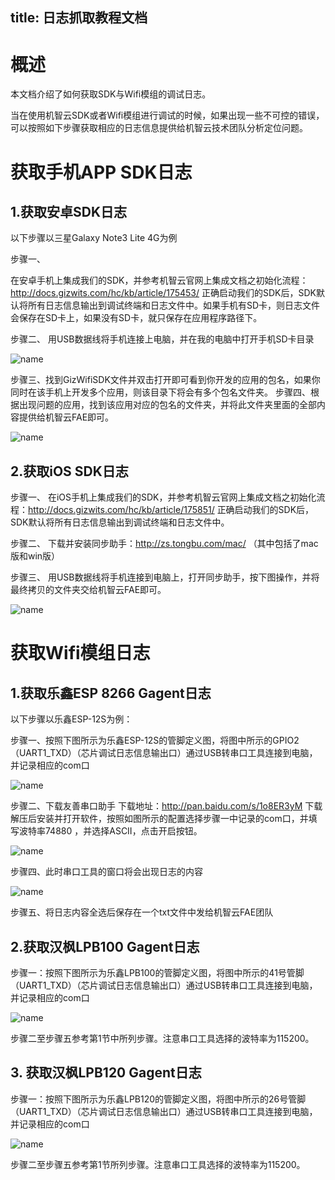 title: 日志抓取教程文档
---

# 概述

本文档介绍了如何获取SDK与Wifi模组的调试日志。

当在使用机智云SDK或者Wifi模组进行调试的时候，如果出现一些不可控的错误，可以按照如下步骤获取相应的日志信息提供给机智云技术团队分析定位问题。

# 获取手机APP SDK日志
## 1.获取安卓SDK日志

以下步骤以三星Galaxy Note3 Lite 4G为例

步骤一、

在安卓手机上集成我们的SDK，并参考机智云官网上集成文档之初始化流程：http://docs.gizwits.com/hc/kb/article/175453/ 正确启动我们的SDK后，SDK默认将所有日志信息输出到调试终端和日志文件中。如果手机有SD卡，则日志文件会保存在SD卡上，如果没有SD卡，就只保存在应用程序路径下。

步骤二、
用USB数据线将手机连接上电脑，并在我的电脑中打开手机SD卡目录

  ![name](/assets/zh-cn/deviceDev/debug/Journal/1478087896447.png)

步骤三、找到GizWifiSDK文件并双击打开即可看到你开发的应用的包名，如果你同时在该手机上开发多个应用，则该目录下将会有多个包名文件夹。 
步骤四、根据出现问题的应用，找到该应用对应的包名的文件夹，并将此文件夹里面的全部内容提供给机智云FAE即可。

 ![name](/assets/zh-cn/deviceDev/debug/Journal/1478087908649.png)

## 2.获取iOS SDK日志

步骤一、
在iOS手机上集成我们的SDK，并参考机智云官网上集成文档之初始化流程：http://docs.gizwits.com/hc/kb/article/175851/ 正确启动我们的SDK后，SDK默认将所有日志信息输出到调试终端和日志文件中。

步骤二、
下载并安装同步助手：http://zs.tongbu.com/mac/ （其中包括了mac版和win版）

步骤三、
用USB数据线将手机连接到电脑上，打开同步助手，按下图操作，并将最终拷贝的文件夹交给机智云FAE即可。

 ![name](/assets/zh-cn/deviceDev/debug/Journal/1478087955905.png)


# 获取Wifi模组日志
## 1.获取乐鑫ESP 8266 Gagent日志

以下步骤以乐鑫ESP-12S为例：

步骤一、按照下图所示为乐鑫ESP-12S的管脚定义图，将图中所示的GPIO2（UART1_TXD）（芯片调试日志信息输出口）通过USB转串口工具连接到电脑，并记录相应的com口

  ![name](/assets/zh-cn/deviceDev/debug/Journal/1478088023496.png)

步骤二、下载友善串口助手
下载地址：http://pan.baidu.com/s/1o8ER3yM
下载解压后安装并打开软件，按照如图所示的配置选择步骤一中记录的com口，并填写波特率74880 ，并选择ASCII，点击开启按钮。

  ![name](/assets/zh-cn/deviceDev/debug/Journal/1478088041405.png)

步骤四、此时串口工具的窗口将会出现日志的内容

 ![name](/assets/zh-cn/deviceDev/debug/Journal/1478088054093.png)
 
步骤五、将日志内容全选后保存在一个txt文件中发给机智云FAE团队

## 2.获取汉枫LPB100 Gagent日志
步骤一：按照下图所示为乐鑫LPB100的管脚定义图，将图中所示的41号管脚（UART1_TXD）（芯片调试日志信息输出口）通过USB转串口工具连接到电脑，并记录相应的com口
 
 ![name](/assets/zh-cn/deviceDev/debug/Journal/1478088078233.png)

步骤二至步骤五参考第1节中所列步骤。注意串口工具选择的波特率为115200。


## 3.	获取汉枫LPB120 Gagent日志

步骤一：按照下图所示为乐鑫LPB120的管脚定义图，将图中所示的26号管脚（UART1_TXD）（芯片调试日志信息输出口）通过USB转串口工具连接到电脑，并记录相应的com口
 
 ![name](/assets/zh-cn/deviceDev/debug/Journal/1478088111213.png)

步骤二至步骤五参考第1节所列步骤。注意串口工具选择的波特率为115200。

